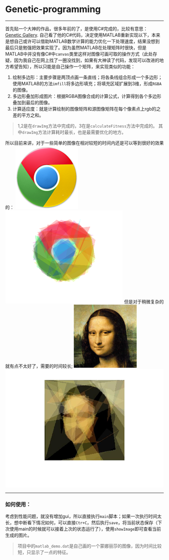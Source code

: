# Genetic-programming

----------

首先贴一个大神的作品，很多年前的了，是使用C#完成的，比较有意思：[Genetic Gallery](https://rogeralsing.com/2008/12/11/genetic-gallery/).
自己看了他的C#代码，决定使用MATLAB重新实现以下，本来是想自己或许可以借助MATLAB数学计算的能力优化一下处理速度，结果没想到最后只是勉强把效果实现了。因为虽然MATLAB在处理矩阵时很快，但是MATLAB中并没有像C#中`canvas`类里这样对图像可画可取的操作方式（此处存疑，因为我自己在网上找了一圈没找到，如果有大神读了代码，发现可以改进的地方希望告知），所以只能是自己操作一个矩阵，来实现类似的功能：
1. 绘制多边形：主要步骤是两顶点画一条直线；将各条线组合形成一个多边形；使用MATLAB的方法`imfill`将多边形填充；将填充区域扩展到3维，形成`RGBA`的图像。
2. 多边形叠加形成图片：根据RGBA图像合成的计算公式，计算得到各个多边形叠加到最后的图像。
3. 计算适应度：就是计算绘制的图像矩阵和源图像矩阵在每个像素点上rgb的之差的平方之和。

>1,2是在`drawImg`方法中完成的，3在是`calculateFitness`方法中完成的。
其中`drawImg`方法计算耗时最长，也是最需要优化的地方。

所以目前来讲，对于一些简单的图像在相对较短的时间内还是可以等到很好的效果的：
![源图像](chrome.bmp)
![生成图像](chrome_gene.bmp)
但是对于稍微复杂的就有点不太好了，需要的时间较长;
![源图像](ml.bmp)
![生成图像](ml_gene.jpg)


----------

### 如何使用：

考虑到性能问题，就没有增加gui，所以直接执行`main`脚本；如果一次执行时间太长，想中断看下情况如何，可以直接`Ctr+C`，然后执行`save`，将当前状态保存（下次使用main的时候就可以接着上次的状态运行了），使用`showImage`即可查看当前生成的图片。
>项目中的`matlab_demo.dat`是自己画的一个蒙娜丽莎的图像，因为时间比较短，只显示了一点的特征。


